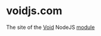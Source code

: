voidjs.com
==========

The site of the [Void](https://github.com/edj-boston/void) NodeJS [module](https://npmjs.org/package/void)
